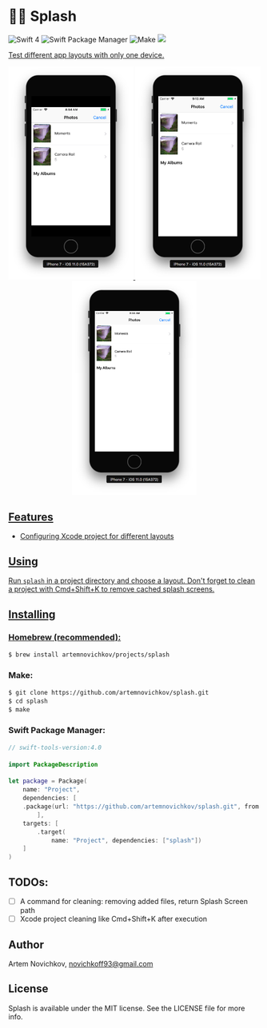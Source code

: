 # 🏊🏻 Splash
![Swift 4](https://img.shields.io/badge/Swift-4-yellow.svg)
![Swift Package Manager](https://img.shields.io/badge/spm-compatible-brightgreen.svg?style=flat)
![Make](https://img.shields.io/badge/homebrew-compatible-brightgreen.svg?style=flat)
<a href="https://dashboard.buddybuild.com/apps/59c146026a659c00011fc478/build/latest?branch=master">
        <img src="https://dashboard.buddybuild.com/api/statusImage?appID=59c146026a659c00011fc478&branch=master&build=latest" />

Test different app layouts with only one device.

<p align="center">
<img src=".github/example_iphone4.png" width="250" />
<img src=".github/example_iphone5s.png" width="250" />
<img src=".github/example_default.png" width="250" />
</p>

## Features
- Configuring Xcode project for different layouts

## Using

Run `splash` in a project directory and choose a layout. Don't forget to clean a project with Cmd+Shift+K to remove cached splash screens.

## Installing

### Homebrew (recommended):

```bash
$ brew install artemnovichkov/projects/splash
```

### Make:

```bash
$ git clone https://github.com/artemnovichkov/splash.git
$ cd splash
$ make
```

### Swift Package Manager:

```swift
// swift-tools-version:4.0

import PackageDescription

let package = Package(
    name: "Project",
    dependencies: [
    .package(url: "https://github.com/artemnovichkov/splash.git", from: "1.0.0"),
        ],
    targets: [
        .target(
            name: "Project", dependencies: ["splash"])
    ]
)
```

## TODOs:

 - [ ] A command for cleaning: removing added files, return Splash Screen path
 - [ ] Xcode project cleaning like Cmd+Shift+K after execution

## Author

Artem Novichkov, novichkoff93@gmail.com

## License

Splash is available under the MIT license. See the LICENSE file for more info.
